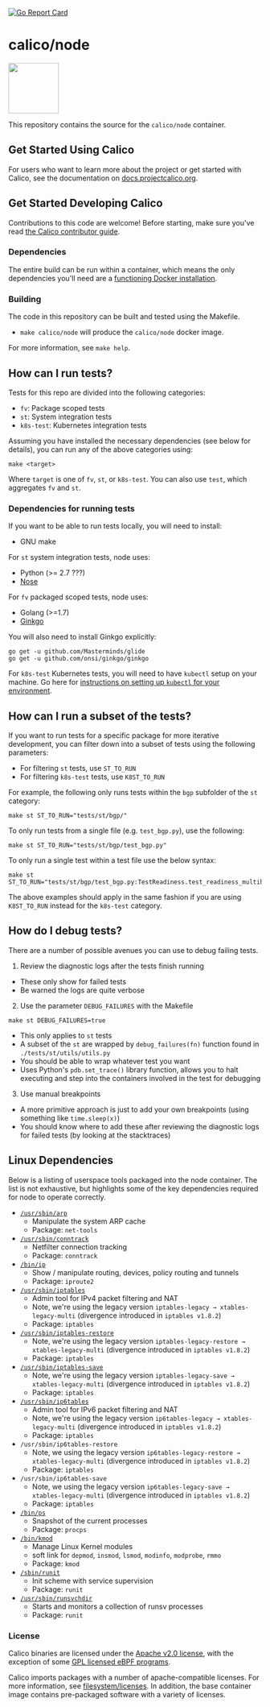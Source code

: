 [![Go Report Card](https://goreportcard.com/badge/github.com/projectcalico/node)](https://goreportcard.com/report/github.com/projectcalico/node)

# calico/node
<img src="http://docs.projectcalico.org/images/felix.png" width="100" height="100">

This repository contains the source for the `calico/node` container.

## Get Started Using Calico

For users who want to learn more about the project or get started with Calico, see the documentation on [docs.projectcalico.org](https://docs.projectcalico.org).

## Get Started Developing Calico

Contributions to this code are welcome! Before starting, make sure you've read [the Calico contributor guide][contrib].

### Dependencies

The entire build can be run within a container, which means the only dependencies you'll need are a [functioning Docker installation](https://docs.docker.com/engine/installation/).

### Building

The code in this repository can be built and tested using the Makefile.

- `make calico/node` will produce the `calico/node` docker image.

For more information, see `make help`.

[contrib]: https://github.com/projectcalico/calico/blob/master/CONTRIBUTING.md

## How can I run tests?

Tests for this repo are divided into the following categories:
- `fv`: Package scoped tests
- `st`: System integration tests
- `k8s-test`: Kubernetes integration tests

Assuming you have installed the necessary dependencies (see below for details), you can run any of the above categories using:

```
make <target>
```
Where `target` is one of `fv`, `st`, or `k8s-test`. You can also use `test`, which aggregates `fv` and `st`.

### Dependencies for running tests

If you want to be able to run tests locally, you will need to install:
- GNU make

For `st` system integration tests, node uses:
- Python (>= 2.7 ???)
- [Nose](https://nose.readthedocs.io/en/latest/)

For `fv` packaged scoped tests, node uses:
- Golang (>=1.7)
- [Ginkgo](https://github.com/onsi/ginkgo)

You will also need to install Ginkgo explicitly:
```
go get -u github.com/Masterminds/glide
go get -u github.com/onsi/ginkgo/ginkgo
```

For `k8s-test` Kubernetes tests, you will need to have `kubectl` setup on your machine. Go here for [instructions on setting up `kubectl` for your environment](https://kubernetes.io/docs/tasks/tools/install-kubectl/).

## How can I run a subset of the tests?

If you want to run tests for a specific package for more iterative development, you can filter down into a subset of tests using the following parameters:
- For filtering `st` tests, use `ST_TO_RUN`
- For filtering `k8s-test` tests, use `K8ST_TO_RUN`

For example, the following only runs tests within the `bgp` subfolder of the `st` category:
```
make st ST_TO_RUN="tests/st/bgp/"
```

To only run tests from a single file (e.g. `test_bgp.py`), use the following:
```
make st ST_TO_RUN="tests/st/bgp/test_bgp.py"
```

To only run a single test within a test file use the below syntax:
```
make st ST_TO_RUN="tests/st/bgp/test_bgp.py:TestReadiness.test_readiness_multihost"
```

The above examples should apply in the same fashion if you are using `K8ST_TO_RUN` instead for the `k8s-test` category.

## How do I debug tests?
There are a number of possible avenues you can use to debug failing tests.

1. Review the diagnostic logs after the tests finish running
- These only show for failed tests
- Be warned the logs are quite verbose
2. Use the parameter `DEBUG_FAILURES` with the Makefile
```
make st DEBUG_FAILURES=true
```
- This only applies to `st` tests
- A subset of the `st` are wrapped by `debug_failures(fn)` function found in `./tests/st/utils/utils.py`
- You should be able to wrap whatever test you want
- Uses Python's `pdb.set_trace()` library function, allows you to halt executing and step into the containers involved in the test for debugging
3. Use manual breakpoints
- A more primitive approach is just to add your own breakpoints (using something like `time.sleep(x)`)
- You should know where to add these after reviewing the diagnostic logs for failed tests (by looking at the stacktraces)

## Linux Dependencies
Below is a listing of userspace tools packaged into the node container. The list is not exhaustive, but highlights some of the key dependencies required for node to operate correctly.

- [`/usr/sbin/arp`](http://man7.org/linux/man-pages/man8/arp.8.html)
    - Manipulate the system ARP cache
    - Package: `net-tools`
- [`/usr/sbin/conntrack`](http://man7.org/linux/man-pages/man8/arp.8.html)
    - Netfilter connection tracking
    - Package: `conntrack`
- [`/bin/ip`](https://linux.die.net/man/8/ip)
    - Show / manipulate routing, devices, policy routing and tunnels
    - Package: `iproute2`
- [`/usr/sbin/iptables`](https://linux.die.net/man/8/iptables)
    - Admin tool for IPv4 packet filtering and NAT
    - Note, we're using the legacy version `iptables-legacy → xtables-legacy-multi` (divergence introduced in `iptables v1.8.2`)
    - Package: `iptables`
- [`/usr/sbin/iptables-restore`](https://linux.die.net/man/8/iptables-restore)
    - Note, we're using the legacy version `iptables-legacy-restore → xtables-legacy-multi` (divergence introduced in `iptables v1.8.2`)
    - Package: `iptables`
- [`/usr/sbin/iptables-save`](https://linux.die.net/man/8/iptables-save)
    - Note, we're using the legacy version `iptables-legacy-save → xtables-legacy-multi` (divergence introduced in `iptables v1.8.2`)
    - Package: `iptables`
- [`/usr/sbin/ip6tables`](https://linux.die.net/man/8/ip6tables)
    - Admin tool for IPv6 packet filtering and NAT
    - Note, we're using the legacy version `ip6tables-legacy → xtables-legacy-multi` (divergence introduced in `iptables v1.8.2`)
    - Package: `iptables`
- `/usr/sbin/ip6tables-restore`
    - Note, we using the legacy version `ip6tables-legacy-restore → xtables-legacy-multi` (divergence introduced in `iptables v1.8.2`)
    - Package: `iptables`
- `/usr/sbin/ip6tables-save`
    - Note, we using the legacy version `ip6tables-legacy-save → xtables-legacy-multi` (divergence introduced in `iptables v1.8.2`)
    - Package: `iptables`
- [`/bin/ps`](https://linux.die.net/man/1/ps)
    - Snapshot of the current processes
    - Package: `procps`
- [`/bin/kmod`](http://man7.org/linux/man-pages/man8/kmod.8.html)
    - Manage Linux Kernel modules
    - soft link for `depmod`, `insmod`, `lsmod`, `modinfo`, `modprobe`, `rmmo`
    - Package: `kmod`
- [`/sbin/runit`](http://smarden.org/runit/)
    - Init scheme with service supervision
    - Package: `runit`
- [`/usr/sbin/runsvchdir`](http://smarden.org/runit/runsvdir.8.html)
    - Starts and monitors a collection of runsv processes
    - Package: `runit`

### License

Calico binaries are licensed under the [Apache v2.0 license](LICENSE), with the exception of some [GPL licensed eBPF programs](https://github.com/projectcalico/felix/tree/master/bpf-gpl).

Calico imports packages with a number of apache-compatible licenses. For more information, see [filesystem/licenses](./filesystem/licenses). In addition, the base container image contains
pre-packaged software with a variety of licenses.
